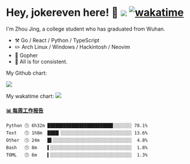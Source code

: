 # Hey, jokereven here! 👋 ![](https://visitor-badge.laobi.icu/badge?page_id=jokereven.readme) [![wakatime](https://wakatime.com/badge/user/eada5769-12fd-41f7-af3d-65254494dce1.svg)](https://wakatime.com/@eada5769-12fd-41f7-af3d-65254494dce1)

I'm Zhou Jing, a college student who has graduated from Wuhan.
-   :hammer_and_pick: Go / React / Python / TypeScript
-   :pencil2: Arch Linux / Windows / Hackintosh / Neovim
-   :seedling: Gopher
-   :thought_balloon: All is for consistent.

My Github chart:

![](https://ghchart.rshah.org/JonnieWayy)

My wakatime chart:
![](https://wakatime.com/share/@jokereven/1679dc82-4bf9-4b63-9203-390d608503de.png)

<!-- waka-box start -->
#### <a href="https://gist.github.com/9f8118785e2d128d746db5f61b0e0a2a" target="_blank">📊 每周工作报告</a>
```text
Python 🕓 6h32m ████████████████████████▉░░░░░░░ 78.1%
Text   🕓 1h8m  ████▎░░░░░░░░░░░░░░░░░░░░░░░░░░░ 13.6%
Other  🕓 24m   █▌░░░░░░░░░░░░░░░░░░░░░░░░░░░░░░  4.8%
Bash   🕓 8m    ▌░░░░░░░░░░░░░░░░░░░░░░░░░░░░░░░  1.8%
TOML   🕓 6m    ▍░░░░░░░░░░░░░░░░░░░░░░░░░░░░░░░  1.3%
```
<!-- Powered by https://github.com/journey-ad/waka-box-go . -->
<!-- waka-box end -->
